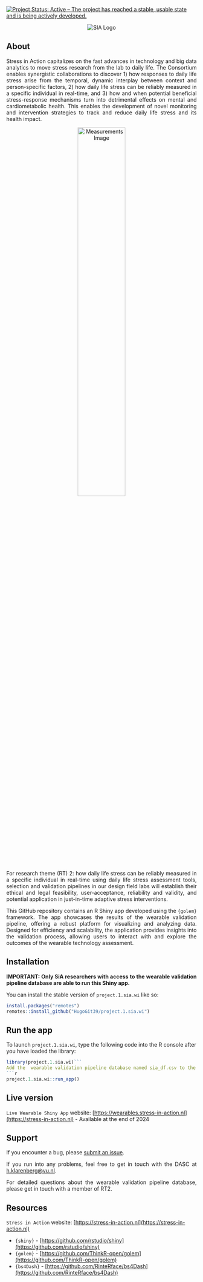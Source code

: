 [![Project Status: Active – The project has reached a stable, usable state and is being actively developed.](https://www.repostatus.org/badges/latest/active.svg)](https://www.repostatus.org/#active)

<p align="center">
  <img src="https://stress-in-action.nl/wp-content/uploads/2023/04/sia-logo.png" alt="SIA Logo">
</p>

## About

<p align="justify">
  Stress in Action capitalizes on the fast advances in technology and big data analytics to move stress research from the lab to daily life. The Consortium enables synergistic collaborations to discover 1) how responses to daily life stress arise from the temporal, dynamic interplay between context and person-specific factors, 2) how daily life stress can be reliably measured in a specific individual in real-time, and 3) how and when potential beneficial stress-response mechanisms turn into detrimental effects on mental and cardiometabolic health. This enables the development of novel monitoring and intervention strategies to track and reduce daily life stress and its health impact.
</p>

<p align="center">
  <img src="https://stress-in-action.nl/wp-content/uploads/2023/05/Measurements_3.jpg" alt="Measurements Image" width="50%">
</p>

<p align="justify">
  For research theme (RT) 2:  how daily life stress can be reliably measured in a specific individual in real-time using daily life stress assessment tools, selection and validation pipelines in our design field labs will establish their ethical and legal feasibility, user-acceptance, reliability and validity, and potential application in just-in-time adaptive stress interventions.
</p>

<p align="justify">
  This GitHub repository contains an R Shiny app developed using the <code>{golem}</code>  framework. The app showcases the results of the wearable validation pipeline, offering a robust platform for visualizing and analyzing data. Designed for efficiency and scalability, the application provides insights into the validation process, allowing users to interact with and explore the outcomes of the wearable technology assessment.
</p>

## Installation

<p align="justify">
  <strong>IMPORTANT: Only SiA researchers with access to the wearable validation pipeline database are able to run this Shiny app.</strong>
</p>

You can install the stable version of `project.1.sia.wi` like so:

```r
install.packages("remotes")
remotes::install_github("HugoGit39/project.1.sia.wi")
```

## Run the app

To launch `project.1.sia.wi`, type the following code into the R console after you have loaded the library:

```r
library(project.1.sia.wi)```
Add the  wearable validation pipeline database named sia_df.csv to the folder inst/app/extdata
```r 
project.1.sia.wi::run_app()
```

## Live version

`Live Wearable Shiny App` website: [https://wearables.stress-in-action.nl](https://stress-in-action.nl) - Available at the end of 2024 

## Support

<p align="justify">
  If you encounter a bug, please <a href="https://github.com/HugoGit39/project.1.sia.wi/issues">submit an issue</a>.
</p>

<p align="justify">
  If you run into any problems, feel free to get in touch with the DASC at <a href="mailto:h.klarenberg@vu.nl">h.klarenberg@vu.nl</a>.
</p>

<p align="justify">
  For detailed questions about the wearable validation pipeline database, please get in touch with a member of RT2</a>.
</p>

## Resources

`Stress in Action` website: [https://stress-in-action.nl](https://stress-in-action.nl)

- `{shiny}` - [https://github.com/rstudio/shiny](https://github.com/rstudio/shiny)
- `{golem}` - [https://github.com/ThinkR-open/golem](https://github.com/ThinkR-open/golem)
- `{bs4Dash}` - [https://github.com/RinteRface/bs4Dash](https://github.com/RinteRface/bs4Dash)







